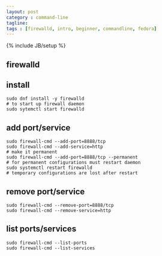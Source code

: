 ```yaml
---
layout: post
category : command-line
tagline:
tags : [firewalld, intro, beginner, commandline, fedora]
---
```

{% include JB/setup %}

## firewalld

## install
```
sudo dnf install -y firewalld
# to start up firewall daemon
sudo sytemctl start firewalld
```

## add port/service
```
sudo firewall-cmd --add-port=8888/tcp
sudo firewall-cmd --add-service=http
# make it permanent
sudo firewall-cmd --add-port=8888/tcp --permanent
# for permanent configurations must restart daemon
sudo systemctl restart firewalld
# temporary configurations are lost after restart
```

## remove port/service
```
sudo firewall-cmd --remove-port=8888/tcp
sudo firewall-cmd --remove-service=http
```

## list ports/services
```
sudo firewall-cmd --list-ports
sudo firewall-cmd --list-services
```
